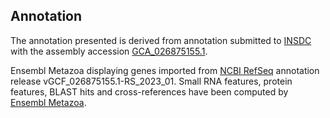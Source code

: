 **Annotation**
----------

The annotation presented is derived from annotation submitted to
[INSDC](http://www.insdc.org) with the assembly accession [GCA\_026875155.1](http://www.ebi.ac.uk/ena/data/view/GCA_026875155.1).

Ensembl Metazoa displaying genes imported from [NCBI RefSeq](https://www.ncbi.nlm.nih.gov/genome/annotation_euk/Cherax_quadricarinatus/GCF_026875155.1-RS_2023_01) annotation release vGCF_026875155.1-RS_2023_01.
Small RNA features, protein features, BLAST hits and cross-references have been
computed by [Ensembl Metazoa](https://metazoa.ensembl.org/info/genome/annotation/index.html).
